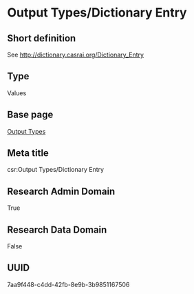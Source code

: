 # Output Types/Dictionary Entry
## Short definition
See http://dictionary.casrai.org/Dictionary_Entry
## Type
Values
## Base page
[Output Types](../../Picklists/Output%20Types.md)
## Meta title
csr:Output Types/Dictionary Entry
## Research Admin Domain
True
## Research Data Domain
False
## UUID
7aa9f448-c4dd-42fb-8e9b-3b9851167506
